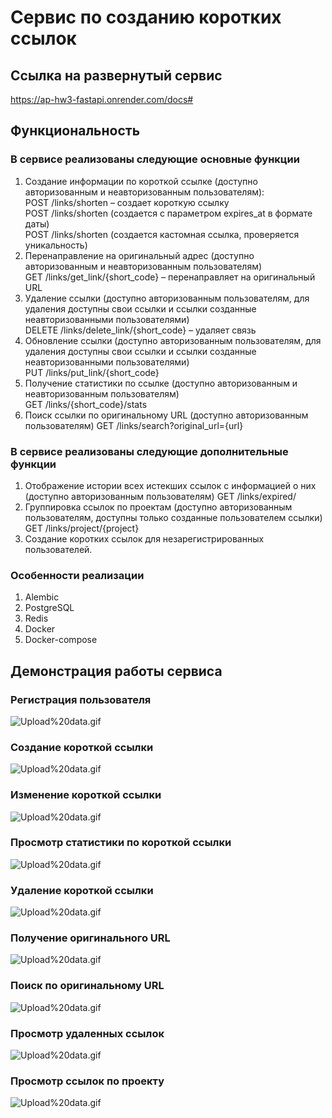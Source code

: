 # Сервис по созданию коротких ссылок
## Ссылка на развернутый сервис

https://ap-hw3-fastapi.onrender.com/docs#

## Функциональность 
### В сервисе реализованы следующие основные функции
1. Создание информации по короткой ссылке (доступно авторизованным и неавторизованным пользователям):  
POST /links/shorten – создает короткую ссылку  
POST /links/shorten (создается с параметром expires_at в формате даты)  
POST /links/shorten (создается кастомная ссылка, проверяется уникальность)  
2. Перенаправление на оригинальный адрес (доступно авторизованным и неавторизованным пользователям)  
GET /links/get_link/{short_code} – перенаправляет на оригинальный URL  
3. Удаление ссылки (доступно авторизованным пользователям, для удаления доступны свои ссылки и ссылки созданные неавторизованными пользователями)  
DELETE /links/delete_link/{short_code} – удаляет связь  
4. Обновление ссылки (доступно авторизованным пользователям, для удаления доступны свои ссылки и ссылки созданные неавторизованными пользователями)  
PUT /links/put_link/{short_code}  
5. Получение статистики по ссылке (доступно авторизованным и неавторизованным пользователям)  
GET /links/{short_code}/stats  
6. Поиск ссылки по оригинальному URL  (доступно авторизованным пользователям)
GET /links/search?original_url={url}
### В сервисе реализованы следующие дополнительные функции
1. Отображение истории всех истекших ссылок с информацией о них (доступно авторизованным пользователям)
GET /links/expired/  
3. Группировка ссылок по проектам (доступно авторизованным пользователям, доступны только созданные пользователем ссылки)
GET /links/project/{project}
5. Создание коротких ссылок для незарегистрированных пользователей.
   
### Особенности реализации
1. Alembic
2. PostgreSQL
3. Redis
4. Docker
5. Docker-compose

## Демонстрация работы сервиса

### Регистрация пользователя
![Upload%20data.gif](https://github.com/Max-Arkhipov/AP_HW3_Fastapi/blob/main/assets/user_reg.gif)
### Создание короткой ссылки
![Upload%20data.gif](https://github.com/Max-Arkhipov/AP_HW3_Fastapi/blob/main/assets/link_shorten.gif)
### Изменение короткой ссылки  
![Upload%20data.gif](https://github.com/Max-Arkhipov/AP_HW3_Fastapi/blob/main/assets/link_put.gif)
### Просмотр статистики по короткой ссылки
![Upload%20data.gif](https://github.com/Max-Arkhipov/AP_HW3_Fastapi/blob/main/assets/link_stats.gif)
### Удаление короткой ссылки
![Upload%20data.gif](https://github.com/Max-Arkhipov/AP_HW3_Fastapi/blob/main/assets/link_delete.gif)
### Получение оригинального URL  
![Upload%20data.gif](https://github.com/Max-Arkhipov/AP_HW3_Fastapi/blob/main/assets/link_get.gif)
### Поиск по оригинальному URL
![Upload%20data.gif](https://github.com/Max-Arkhipov/AP_HW3_Fastapi/blob/main/assets/link_search.gif)
### Просмотр удаленных ссылок
![Upload%20data.gif](https://github.com/Max-Arkhipov/AP_HW3_Fastapi/blob/main/assets/link_expired.gif)
### Просмотр ссылок по проекту
![Upload%20data.gif](https://github.com/Max-Arkhipov/AP_HW3_Fastapi/blob/main/assets/link_project.gif)

